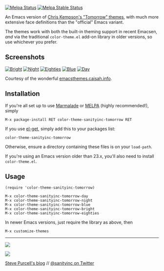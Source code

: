 [![Melpa Status](http://melpa.org/packages/color-theme-sanityinc-tomorrow-badge.svg)](http://melpa.org/#/color-theme-sanityinc-tomorrow)
[![Melpa Stable Status](http://stable.melpa.org/packages/color-theme-sanityinc-tomorrow-badge.svg)](http://stable.melpa.org/#/color-theme-sanityinc-tomorrow)

An Emacs version of
[Chris Kempson's "Tomorrow" themes](https://github.com/ChrisKempson/Tomorrow-Theme),
with much more extensive face definitions than the "official" Emacs
variant.

The themes work with both the built-in theming support in recent
Emacsen, *and* via the traditional `color-theme.el` add-on library in
older versions, so use whichever you prefer.

## Screenshots ##

[![Bright](http://emacsthemes.caisah.info/wp-content/uploads/2014/01/sanityinc-tomorrow-black-150x150.png)](http://emacsthemes.caisah.info/sanityinc-tomorrow-themes/)
[![Night](http://emacsthemes.caisah.info/wp-content/uploads/2014/01/sanityinc-tomorrow-night-150x150.png)](http://emacsthemes.caisah.info/sanityinc-tomorrow-themes/)
[![Eighties](http://emacsthemes.caisah.info/wp-content/uploads/2014/01/sanityinc-tomorrow-eighties-150x150.png)](http://emacsthemes.caisah.info/sanityinc-tomorrow-themes/)
[![Blue](http://emacsthemes.caisah.info/wp-content/uploads/2014/01/sanityinc-tomorrow-blue-150x150.png)](http://emacsthemes.caisah.info/sanityinc-tomorrow-themes/)
[![Day](http://emacsthemes.caisah.info/wp-content/uploads/2014/01/sanityinc-tomorrow-day-150x150.png)](http://emacsthemes.caisah.info/sanityinc-tomorrow-themes/)

Courtesy of the wonderful [emacsthemes.caisah.info](http://emacsthemes.caisah.info).

## Installation ##

If you're all set up to use [Marmalade](http://marmalade-repo.org) or
[MELPA](http://melpa.org/) (highly recommended!), simply

    M-x package-install RET color-theme-sanityinc-tomorrow RET

If you use [el-get](https://github.com/dimitri/el-get/), simply add
this to your packages list:

    color-theme-sanityinc-tomorrow

Otherwise, ensure a directory containing these files is on your `load-path`.

If you're using an Emacs version older than 23.x, you'll also need to
install `color-theme.el`.

## Usage ##

    (require 'color-theme-sanityinc-tomorrow)

    M-x color-theme-sanityinc-tomorrow-day
    M-x color-theme-sanityinc-tomorrow-night
    M-x color-theme-sanityinc-tomorrow-blue
    M-x color-theme-sanityinc-tomorrow-bright
    M-x color-theme-sanityinc-tomorrow-eighties

In newer Emacs versions, just require the library as above, then

    M-x customize-themes

<hr>

[![](http://api.coderwall.com/purcell/endorsecount.png)](http://coderwall.com/purcell)

[![](http://www.linkedin.com/img/webpromo/btn_liprofile_blue_80x15.png)](http://uk.linkedin.com/in/stevepurcell)

[Steve Purcell's blog](http://www.sanityinc.com/) // [@sanityinc on Twitter](https://twitter.com/sanityinc)

